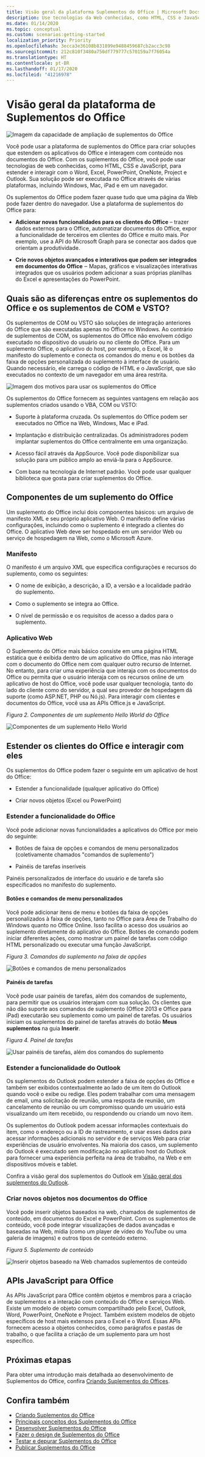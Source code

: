 ```yaml
---
title: Visão geral da plataforma Suplementos do Office | Microsoft Docs
description: Use tecnologias da Web conhecidas, como HTML, CSS e JavaScript, para estender e interagir com os aplicativos Word, Excel, PowerPoint, OneNote, Project e Outlook.
ms.date: 01/14/2020
ms.topic: conceptual
ms.custom: scenarios:getting-started
localization_priority: Priority
ms.openlocfilehash: 3ecca3e36108b831899e9488459687cb2acc3c98
ms.sourcegitcommit: 212c810f3480a750df779777c570159a7f76054a
ms.translationtype: HT
ms.contentlocale: pt-BR
ms.lasthandoff: 01/17/2020
ms.locfileid: "41216978"
---
```

# <a name="office-add-ins-platform-overview"></a>Visão geral da plataforma de Suplementos do Office

![Imagem da capacidade de ampliação de suplementos do Office](../images/addins-overview.png)

Você pode usar a plataforma de suplementos do Office para criar soluções que estendem os aplicativos do Office e interagem com conteúdo nos documentos do Office. Com os suplementos do Office, você pode usar tecnologias de web conhecidas, como HTML, CSS e JavaScript, para estender e interagir com o Word, Excel, PowerPoint, OneNote, Project e Outlook. Sua solução pode ser executada no Office através de várias plataformas, incluindo Windows, Mac, iPad e em um navegador.

Os suplementos do Office podem fazer quase tudo que uma página da Web pode fazer dentro do navegador. Use a plataforma de suplementos do Office para:

-  **Adicionar novas funcionalidades para os clientes do Office** – trazer dados externos para o Office, automatizar documentos do Office, expor a funcionalidade de terceiros em clientes do Office e muito mais. Por exemplo, use a API do Microsoft Graph para se conectar aos dados que orientam a produtividade.

-  **Crie novos objetos avançados e interativos que podem ser integrados em documentos do Office** ‒ Mapas, gráficos e visualizações interativas integrados que os usuários podem adicionar a suas próprias planilhas do Excel e apresentações do PowerPoint.

## <a name="how-are-office-add-ins-different-from-com-and-vsto-add-ins"></a>Quais são as diferenças entre os suplementos do Office e os suplementos de COM e VSTO?

Os suplementos de COM ou VSTO são soluções de integração anteriores do Office que são executadas apenas no Office no Windows. Ao contrário de suplementos de COM, os suplementos do Office não envolvem código executado no dispositivo do usuário ou no cliente do Office. Para um suplemento Office, o aplicativo do host, por exemplo, o Excel, lê o manifesto do suplemento e conecta os comandos do menu e os botões da faixa de opções personalizada do suplemento à interface de usuário. Quando necessário, ele carrega o código de HTML e o JavaScript, que são executados no contexto de um navegador em uma área restrita.

![Imagem dos motivos para usar os suplementos do Office](../images/why.png)

Os suplementos do Office fornecem as seguintes vantagens em relação aos suplementos criados usando o VBA, COM ou VSTO:

- Suporte à plataforma cruzada. Os suplementos do Office podem ser executados no Office na Web, Windows, Mac e iPad.

- Implantação e distribuição centralizadas. Os administradores podem implantar suplementos do Office centralmente em uma organização.

- Acesso fácil através da AppSource. Você pode disponibilizar sua solução para um público amplo ao enviá-la para o AppSource.

- Com base na tecnologia de Internet padrão. Você pode usar qualquer biblioteca que gosta para criar suplementos do Office.

## <a name="components-of-an-office-add-in"></a>Componentes de um suplemento do Office

Um suplemento do Office inclui dois componentes básicos: um arquivo de manifesto XML e seu próprio aplicativo Web. O manifesto define várias configurações, incluindo como o suplemento é integrado a clientes do Office. O aplicativo Web deve ser hospedado em um servidor Web ou serviço de hospedagem na Web, como o Microsoft Azure.

### <a name="manifest"></a>Manifesto

O manifesto é um arquivo XML que especifica configurações e recursos do suplemento, como os seguintes:

- O nome de exibição, a descrição, a ID, a versão e a localidade padrão do suplemento.

- Como o suplemento se integra ao Office.  

- O nível de permissão e os requisitos de acesso a dados para o suplemento.

### <a name="web-app"></a>Aplicativo Web

O Suplemento do Office mais básico consiste em uma página HTML estática que é exibida dentro de um aplicativo do Office, mas não interage com o documento do Office nem com qualquer outro recurso de Internet. No entanto, para criar uma experiência que interaja com os documentos do Office ou permita que o usuário interaja com os recursos online de um aplicativo de host do Office, você pode usar qualquer tecnologia, tanto do lado do cliente como do servidor, a qual seu provedor de hospedagem dá suporte (como ASP.NET, PHP ou Nó.js). Para interagir com clientes e documentos do Office, você usa as APIs Office.js e JavaScript.

*Figura 2. Componentes de um suplemento Hello World do Office*

![Componentes de um suplemento Hello World](../images/about-addins-componentshelloworldoffice.png)

## <a name="extending-and-interacting-with-office-clients"></a>Estender os clientes do Office e interagir com eles

Os suplementos do Office podem fazer o seguinte em um aplicativo de host do Office:

-  Estender a funcionalidade (qualquer aplicativo do Office)

-  Criar novos objetos (Excel ou PowerPoint)
 
### <a name="extend-office-functionality"></a>Estender a funcionalidade do Office

Você pode adicionar novas funcionalidades a aplicativos do Office por meio do seguinte:  

-  Botões de faixa de opções e comandos de menu personalizados (coletivamente chamados "comandos de suplemento")

-  Painéis de tarefas inseríveis

Painéis personalizados de interface do usuário e de tarefa são especificados no manifesto do suplemento.  

#### <a name="custom-buttons-and-menu-commands"></a>Botões e comandos de menu personalizados  

Você pode adicionar itens de menu e botões da faixa de opções personalizados à faixa de opções, tanto no Office para Área de Trabalho do Windows quanto no Office Online. Isso facilita o acesso dos usuários ao suplemento diretamente do aplicativo do Office. Botões de comando podem iniciar diferentes ações, como mostrar um painel de tarefas com código HTML personalizado ou executar uma função JavaScript.  

*Figura 3. Comandos do suplemento na faixa de opções*

![Botões e comandos de menu personalizados](../images/about-addins-addincommands.png)

#### <a name="task-panes"></a>Painéis de tarefas  

Você pode usar painéis de tarefas, além dos comandos de suplemento, para permitir que os usuários interajam com sua solução. Os clientes que não dão suporte aos comandos de suplemento (Office 2013 e Office para iPad) executarão seu suplemento como um painel de tarefas. Os usuários iniciam os suplementos do painel de tarefas através do botão **Meus suplementos** na guia **Inserir**.

*Figura 4. Painel de tarefas*

![Usar painéis de tarefas, além dos comandos do suplemento](../images/about-addins-taskpane.png)

### <a name="extend-outlook-functionality"></a>Estender a funcionalidade do Outlook

Os suplementos do Outlook podem estender a faixa de opções do Office e também ser exibidos contextualmente ao lado de um item do Outlook quando você o exibe ou redige. Eles podem trabalhar com uma mensagem de email, uma solicitação de reunião, uma resposta de reunião, um cancelamento de reunião ou um compromisso quando um usuário está visualizando um item recebido, ou respondendo ou criando um novo item. 

Os suplementos do Outlook podem acessar informações contextuais do item, como o endereço ou a ID de rastreamento, e usar esses dados para acessar informações adicionais no servidor e de serviços Web para criar experiências de usuário envolventes. Na maioria dos casos, um suplemento do Outlook é executado sem modificação no aplicativo host do Outlook para fornecer uma experiência perfeita na área de trabalho, na Web e em dispositivos móveis e tablet.

Confira a visão geral dos suplementos do Outlook em [Visão geral dos suplementos do Outlook](/outlook/add-ins/).

### <a name="create-new-objects-in-office-documents"></a>Criar novos objetos nos documentos do Office

Você pode inserir objetos baseados na web, chamados de suplementos de conteúdo, em documentos do Excel e PowerPoint. Com os suplementos de conteúdo, você pode integrar visualizações de dados avançadas e baseadas na Web, mídia (como um player de vídeo do YouTube ou uma galeria de imagens) e outros tipos de conteúdo externo.

*Figura 5. Suplemento de conteúdo*

![Inserir objetos baseado na Web chamados suplementos de conteúdo](../images/about-addins-contentaddin.png)

## <a name="office-javascript-apis"></a>APIs JavaScript para Office

As APIs JavaScript para Office contêm objetos e membros para a criação de suplementos e a interação com conteúdo do Office e serviços Web. Existe um modelo de objeto comum compartilhado pelo Excel, Outlook, Word, PowerPoint, OneNote e Project. Também existem modelos de objeto específicos de host mais extensos para o Excel e o Word. Essas APIs fornecem acesso a objetos conhecidos, como parágrafos e pastas de trabalho, o que facilita a criação de um suplemento para um host específico.  

## <a name="next-steps"></a>Próximas etapas

Para obter uma introdução mais detalhada ao desenvolvimento de Suplementos do Office, confira [Criando Suplementos do Offices](../overview/office-add-ins-fundamentals.md).

## <a name="see-also"></a>Confira também

- [Criando Suplementos do Office ](../overview/office-add-ins-fundamentals.md)
- [Principais conceitos dos Suplementos do Office](../overview/core-concepts-office-add-ins.md)
- [Desenvolver Suplementos do Office](../develop/develop-overview.md)
- [Fazer o design de Suplementos do Office](../design/add-in-design.md)
- [Testar e depurar Suplementos do Office](../testing/test-debug-office-add-ins.md)
- [Publicar Suplementos do Office](../publish/publish.md)
